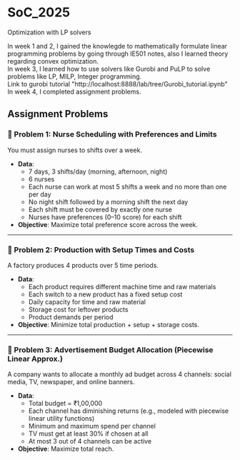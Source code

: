 # SoC_2025
Optimization with LP solvers<br>



In week 1 and 2, I gained the knowlegde to mathematically formulate linear programming problems by going through IE501 notes, also I learned theory regarding convex optimization.<br>
In week 3, I learned how to use solvers like Gurobi and PuLP to solve problems like LP, MILP, Integer programming.<br>
Link to gurobi tutorial "http://localhost:8888/lab/tree/Gurobi_tutorial.ipynb"<br>
In week 4, I completed assignment problems.<br>



## Assignment Problems

### 🔶 Problem 1: Nurse Scheduling with Preferences and Limits

You must assign nurses to shifts over a week.

- **Data**:
    - 7 days, 3 shifts/day (morning, afternoon, night)
    - 6 nurses
    - Each nurse can work at most 5 shifts a week and no more than one per day
    - No night shift followed by a morning shift the next day
    - Each shift must be covered by exactly one nurse
    - Nurses have preferences (0–10 score) for each shift
- **Objective**: Maximize total preference score across the week.

---

### 🔶 Problem 2: Production with Setup Times and Costs

A factory produces 4 products over 5 time periods.

- **Data**:
    - Each product requires different machine time and raw materials
    - Each switch to a new product has a fixed setup cost
    - Daily capacity for time and raw material
    - Storage cost for leftover products
    - Product demands per period
- **Objective**: Minimize total production + setup + storage costs.

---

### 🔶 Problem 3: Advertisement Budget Allocation (Piecewise Linear Approx.)

A company wants to allocate a monthly ad budget across 4 channels: social media, TV, newspaper, and online banners.

- **Data**:
    - Total budget = ₹1,00,000
    - Each channel has diminishing returns (e.g., modeled with piecewise linear utility functions)
    - Minimum and maximum spend per channel
    - TV must get at least 30% if chosen at all
    - At most 3 out of 4 channels can be active
- **Objective**: Maximize total reach.

